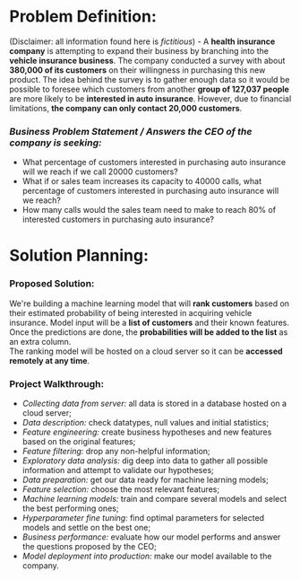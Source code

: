 # **Problem Definition:**

(Disclaimer: all information found here is _fictitious_) - A **health insurance company** is attempting to expand their business by branching into the **vehicle insurance business**. The company conducted a survey with about **380,000 of its customers** on their willingness in purchasing this new product. The idea behind the survey is to gather enough data so it would be possible to foresee which customers from another **group of 127,037 people** are more likely to be **interested in auto insurance**. However, due to financial limitations, **the company can only contact 20,000 customers**.

### **_Business Problem Statement / Answers the CEO of the company is seeking:_**
- What percentage of customers interested in purchasing auto insurance will we reach if we call 20000 customers?
- What if or sales team increases its capacity to 40000 calls, what percentage of customers interested in purchasing auto insurance will we reach?
- How many calls would the sales team need to make to reach 80% of interested customers in purchasing auto insurance?

# **Solution Planning:**

### **Proposed Solution:** 
We're building a machine learning model that will **rank customers** based on their estimated probability of being interested in acquiring vehicle insurance. Model input will be a **list of customers** and their known features. Once the predictions are done, the **probabilities will be added to the list** as an extra column. <br>
The ranking model will be hosted on a cloud server so it can be **accessed remotely at any time**.

### **Project Walkthrough:**
- _Collecting data from server:_ all data is stored in a database hosted on a cloud server;
- _Data description:_ check datatypes, null values and initial statistics;
- _Feature engineering:_ create business hypotheses and new features based on the original features;
- _Feature filtering:_ drop any non-helpful information;
- _Exploratory data analysis:_ dig deep into data to gather all possible information and attempt to validate our hypotheses;
- _Data preparation:_ get our data ready for machine learning models;
- _Feature selection:_ choose the most relevant features;
- _Machine learning models:_ train and compare several models and select the best performing ones;
- _Hyperparameter fine tuning:_ find optimal parameters for selected models and settle on the best one;
- _Business performance:_ evaluate how our model performs and answer the questions proposed by the CEO;
- _Model deployment into production:_ make our model available to the company.
